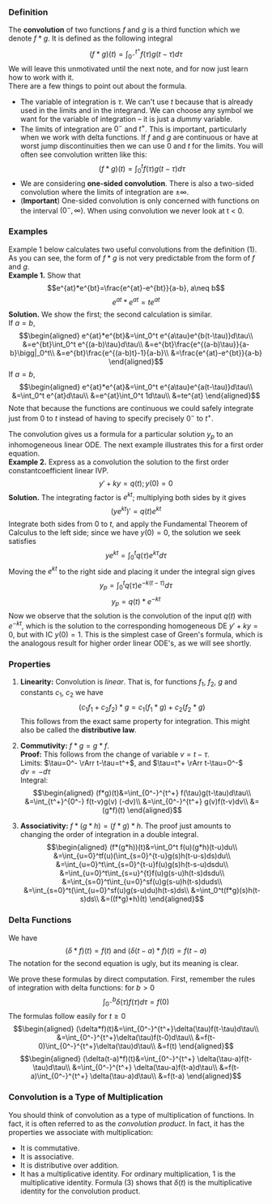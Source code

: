### Definition
The **convolution** of two functions $f$ and $g$ is a third function which we denote $f*g$. It is defined as the following integral
$$(f*g)(t)=\int_{0^-}^{t^+}f(\tau)g(t-\tau)d\tau\tag{1}$$
We will leave this unmotivated until the next note, and for now just learn how to work with it.  
There are a few things to point out about the formula.
* The variable of integration is $\tau$. We can't use $t$ because that is already used in the limits and in the integrand. We can choose any symbol we want for the variable of integration – it is just a *dummy* variable.
* The limits of integration are $0^-$ and $t^+$. This is important, particularly when we work with delta functions. If $f$ and $g$ are continuous or have at worst jump discontinuities then we can use 0 and $t$ for the limits. You will often see convolution written like this:
$$(f*g)(t)=\int_{0}^{t}f(\tau)g(t-\tau)d\tau$$
* We are considering **one-sided convolution**. There is also a two-sided convolution where the limits of integration are $\pm \infty$.
* (**Important**) One-sided convolution is only concerned with functions on the interval $(0^-, \infty)$. When using convolution we never look at t < 0.
### Examples
Example 1 below calculates two useful convolutions from the definition $(1)$. As you can see, the form of $f*g$ is not very predictable from the form of $f$ and $g$.  
**Example 1.** Show that
$$e^{at}*e^{bt}=\frac{e^{at}-e^{bt}}{a-b}, a\neq b$$
$$e^{at}*e^{at}=te^{at}$$
**Solution.** We show the first; the second calculation is similar.  
If $a = b$,
$$\begin{aligned}
e^{at}*e^{bt}&=\int_0^t e^{a\tau}e^{b(t-\tau)}d\tau\\
&=e^{bt}\int_0^t e^{(a-b)\tau}d\tau\\
&=e^{bt}\frac{e^{(a-b)\tau}}{a-b}\bigg|_0^t\\
&=e^{bt}\frac{e^{(a-b)t}-1}{a-b}\\
&=\frac{e^{at}-e^{bt}}{a-b}
\end{aligned}$$
If $a=b$,
$$\begin{aligned}
e^{at}*e^{at}&=\int_0^t e^{a\tau}e^{a(t-\tau)}d\tau\\
&=\int_0^t e^{at}d\tau\\
&=e^{at}\int_0^t 1d\tau\\
&=te^{at}
\end{aligned}$$
Note that because the functions are continuous we could safely integrate just from 0 to $t$ instead of having to specify precisely $0^-$ to $t^+$.

The convolution gives us a formula for a particular solution $y_p$ to an inhomogeneous linear ODE. The next example illustrates this for a first order equation.  
**Example 2.** Express as a convolution the solution to the first order constantcoefficient linear IVP.
$$y'+ky=q(t);y(0)=0\tag{2}$$
**Solution.** The integrating factor is $e^{kt}$; multiplying both sides by it gives
$$(ye^{kt})'=q(t)e^{kt}$$
Integrate both sides from 0 to $t$, and apply the Fundamental Theorem of Calculus to the left side; since we have $y(0) = 0$, the solution we seek satisfies
$$ye^{kt}=\int_0^t q(\tau)e^{k\tau}d\tau$$
Moving the $e^{kt}$ to the right side and placing it under the integral sign gives
$$y_p=\int_0^t q(\tau)e^{-k(t-\tau)}d\tau$$
$$y_p=q(t)*e^{-kt}$$
Now we observe that the solution is the convolution of the input $q(t)$ with $e^{-kt}$, which is the solution to the corresponding homogeneous DE $y'+ky=0$, but with IC $y(0) = 1$. This is the simplest case of Green's formula, which is the analogous result for higher order linear ODE's, as we will see shortly.
### Properties
1. **Linearity:** Convolution is *linear*. That is, for functions $f_1$, $f_2$, $g$ and constants $c_1$, $c_2$ we have
$$(c_1f_1+c_2f_2)*g=c_1(f_1*g)+c_2(f_2*g)$$
This follows from the exact same property for integration. This might also be called the **distributive law**.

2. **Commutivity:** $f*g = g*f$.  
**Proof:** This follows from the change of variable $v=t-\tau$.  
Limits: $\tau=0^- \rArr t-\tau=t^+$, and $\tau=t^+ \rArr t-\tau=0^-$  
$dv = -d\tau$  
Integral:
$$\begin{aligned}
(f*g)(t)&=\int_{0^-}^{t^+} f(\tau)g(t-\tau)d\tau\\
&=\int_{t^+}^{0^-} f(t-v)g(v) (-dv)\\
&=\int_{0^-}^{t^+} g(v)f(t-v)dv\\
&=(g*f)(t)
\end{aligned}$$
3. **Associativity:** $f * (g * h) = (f * g) * h$. The proof just amounts to changing the order of integration in a double integral.
$$\begin{aligned}
(f*(g*h))(t)&=\int_0^t f(u)(g*h)(t-u)du\\
&=\int_{u=0}^tf(u)(\int_{s=0}^{t-u}g(s)h(t-u-s)ds)du\\
&=\int_{u=0}^t\int_{s=0}^{t-u}f(u)g(s)h(t-s-u)dsdu\\
&=\int_{u=0}^t\int_{s=u}^{t}f(u)g(s-u)h(t-s)dsdu\\
&=\int_{s=0}^t\int_{u=0}^sf(u)g(s-u)h(t-s)duds\\
&=\int_{s=0}^t(\int_{u=0}^sf(u)g(s-u)du)h(t-s)ds\\
&=\int_0^t(f*g)(s)h(t-s)ds\\
&=((f*g)*h)(t)
\end{aligned}$$
### Delta Functions
We have
$$(\delta*f)(t)=f(t)\text{ and }(\delta(t-a)*f)(t)=f(t-a)\tag{3}$$
The notation for the second equation is ugly, but its meaning is clear.

We prove these formulas by direct computation. First, remember the rules of integration with delta functions: for $b>0$
$$\int_{0^-}^b \delta(\tau)f(\tau)d\tau=f(0)$$
The formulas follow easily for $t\geq 0$
$$\begin{aligned}
(\delta*f)(t)&=\int_{0^-}^{t^+}\delta(\tau)f(t-\tau)d\tau\\
&=\int_{0^-}^{t^+}\delta(\tau)f(t-0)d\tau\\
&=f(t-0)\int_{0^-}^{t^+}\delta(\tau)d\tau\\
&=f(t)
\end{aligned}$$
$$\begin{aligned}
(\delta(t-a)*f)(t)&=\int_{0^-}^{t^+} \delta(\tau-a)f(t-\tau)d\tau\\
&=\int_{0^-}^{t^+} \delta(\tau-a)f(t-a)d\tau\\
&=f(t-a)\int_{0^-}^{t^+} \delta(\tau-a)d\tau\\
&=f(t-a)
\end{aligned}$$

### Convolution is a Type of Multiplication
You should think of convolution as a type of multiplication of functions. In fact, it is often referred to as the *convolution product*. In fact, it has the properties we associate with multiplication:
* It is commutative.
* It is associative.
* It is distributive over addition.
* It has a multiplicative identity. For ordinary multiplication, 1 is the multiplicative identity. Formula $(3)$ shows that $\delta(t)$ is the multiplicative identity for the convolution product.
